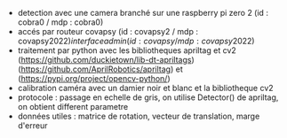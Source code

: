 - detection avec une camera branché sur une raspberry pi zero 2 (id : cobra0 / mdp : cobra0)
- accés par routeur covapsy (id : covapsy2 / mdp : covapsy$2022) interface admin (id : covapsy / mdp : covapsy$2022)
- traitement par python avec les bibliotheques apriltag et cv2 (https://github.com/duckietown/lib-dt-apriltags) (https://github.com/AprilRobotics/apriltag) et (https://pypi.org/project/opencv-python/)
- calibration caméra avec un damier noir et blanc et la bibliotheque cv2
- protocole : passage en echelle de gris, on utilise Detector() de apriltag, on obtient different parametre
- données utiles : matrice de rotation, vecteur de translation, marge d'erreur 
